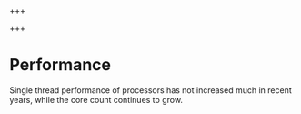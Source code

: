 
+++

+++
# Performance

Single thread performance of processors has not increased much in recent years, while the core count continues to grow.

